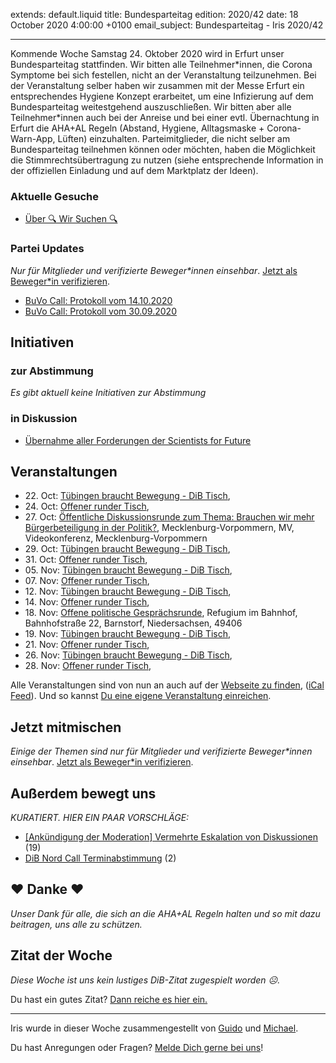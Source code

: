 
extends: default.liquid
title: Bundesparteitag
edition: 2020/42
date: 18 October 2020 4:00:00 +0100
email_subject: Bundesparteitag - Iris 2020/42

---
Kommende Woche Samstag 24. Oktober 2020 wird in Erfurt unser Bundesparteitag stattfinden. Wir bitten alle Teilnehmer\*innen, die Corona Symptome bei sich festellen, nicht an der Veranstaltung teilzunehmen.
Bei der Veranstaltung selber haben wir zusammen mit der Messe Erfurt ein entsprechendes Hygiene Konzept erarbeitet, um eine Infizierung auf dem Bundesparteitag weitestgehend auszuschließen.
Wir bitten aber alle Teilnehmer\*innen auch bei der Anreise und bei einer evtl. Übernachtung in Erfurt die AHA+AL Regeln (Abstand, Hygiene, Alltagsmaske + Corona-Warn-App, Lüften) einzuhalten.
Parteimitglieder, die nicht selber am Bundesparteitag teilnehmen können oder möchten, haben die Möglichkeit die Stimmrechtsübertragung zu nutzen (siehe entsprechende Information in der offiziellen Einladung und auf dem Marktplatz der Ideen). 

### Aktuelle Gesuche

 - [Über 🔍 Wir Suchen 🔍](https://marktplatz.dib.de/t/ueber-wir-suchen/8837)

### Partei Updates

_Nur für Mitglieder und verifizierte Beweger\*innen einsehbar_. [Jetzt als Beweger\*in verifizieren](https://dib.de/bewegerin-werden/).

 - [BuVo Call: Protokoll vom 14.10.2020](https://marktplatz.dib.de/t/buvo-call-protokoll-vom-14-10-2020/35971)
 - [BuVo Call: Protokoll vom 30.09.2020](https://marktplatz.dib.de/t/buvo-call-protokoll-vom-30-09-2020/35635)

## Initiativen

### zur Abstimmung
_Es gibt aktuell keine Initiativen zur Abstimmung_

### in Diskussion
 - [Übernahme aller Forderungen der Scientists for Future](https://abstimmen.dib.de/initiative/304-ubernahme-aller-forderungen-der-scientists-for-future)


## Veranstaltungen

 - 22.&nbsp;Oct: [Tübingen braucht Bewegung - DiB Tisch](https://dib.de/veranstaltungen/tuebingen-braucht-bewegung-dib-tisch-2-2020-10-22/), 
 - 24.&nbsp;Oct: [Offener runder Tisch](https://dib.de/veranstaltungen/offener-runder-tisch-2020-10-24/), 
 - 27.&nbsp;Oct: [Öffentliche Diskussionsrunde zum Thema: Brauchen wir mehr Bürgerbeteiligung in der Politik?](https://dib.de/veranstaltungen/oeffentliche-diskussionsrunde-zum-thema-brauchen-wir-lobbyismus/), Mecklenburg-Vorpommern, MV, Videokonferenz, Mecklenburg-Vorpommern
 - 29.&nbsp;Oct: [Tübingen braucht Bewegung - DiB Tisch](https://dib.de/veranstaltungen/tuebingen-braucht-bewegung-dib-tisch-2-2020-10-29/), 
 - 31.&nbsp;Oct: [Offener runder Tisch](https://dib.de/veranstaltungen/offener-runder-tisch-2020-10-31/), 
 - 05.&nbsp;Nov: [Tübingen braucht Bewegung - DiB Tisch](https://dib.de/veranstaltungen/tuebingen-braucht-bewegung-dib-tisch-2-2020-11-05/), 
 - 07.&nbsp;Nov: [Offener runder Tisch](https://dib.de/veranstaltungen/offener-runder-tisch-2020-11-07/), 
 - 12.&nbsp;Nov: [Tübingen braucht Bewegung - DiB Tisch](https://dib.de/veranstaltungen/tuebingen-braucht-bewegung-dib-tisch-2-2020-11-12/), 
 - 14.&nbsp;Nov: [Offener runder Tisch](https://dib.de/veranstaltungen/offener-runder-tisch-2020-11-14/), 
 - 18.&nbsp;Nov: [Offene politische Gesprächsrunde](https://dib.de/veranstaltungen/offene-politische-gespraechsrunde-2020-11-18/), Refugium im Bahnhof, Bahnhofstraße 22, Barnstorf, Niedersachsen, 49406
 - 19.&nbsp;Nov: [Tübingen braucht Bewegung - DiB Tisch](https://dib.de/veranstaltungen/tuebingen-braucht-bewegung-dib-tisch-2-2020-11-19/), 
 - 21.&nbsp;Nov: [Offener runder Tisch](https://dib.de/veranstaltungen/offener-runder-tisch-2020-11-21/), 
 - 26.&nbsp;Nov: [Tübingen braucht Bewegung - DiB Tisch](https://dib.de/veranstaltungen/tuebingen-braucht-bewegung-dib-tisch-2-2020-11-26/), 
 - 28.&nbsp;Nov: [Offener runder Tisch](https://dib.de/veranstaltungen/offener-runder-tisch-2020-11-28/), 


Alle Veranstaltungen sind von nun an auch auf der [Webseite zu finden](https://dib.de/veranstaltungen/), ([iCal Feed](https://dib.de/?ical=1)). Und so kannst [Du eine eigene Veranstaltung einreichen](https://marktplatz.dib.de/t/eine-veranstaltung-auf-der-webseite-einreichen/21379).

## Jetzt mitmischen

_Einige der Themen sind nur für Mitglieder und verifizierte Beweger\*innen einsehbar_. [Jetzt als Beweger\*in verifizieren](https://dib.de/bewegerin-werden/).


## Außerdem bewegt uns

_KURATIERT. HIER EIN PAAR VORSCHLÄGE:_
 - [[Ankündigung der Moderation] Vermehrte Eskalation von Diskussionen](https://marktplatz.dib.de/t/ankuendigung-der-moderation-vermehrte-eskalation-von-diskussionen/35996) (19)
 - [DiB Nord Call Terminabstimmung](https://marktplatz.dib.de/t/dib-nord-call-terminabstimmung/35952) (2)

## ❤️ Danke ❤️
_Unser Dank für alle, die sich an die AHA+AL Regeln halten und so mit dazu beitragen, uns alle zu schützen._

## Zitat der Woche
_Diese Woche ist uns kein lustiges DiB-Zitat zugespielt worden ☹._

Du hast ein gutes Zitat? [Dann reiche es hier ein.](https://marktplatz.dib.de/t/fortsetzung-lustige-dib-zitate/24431)


---

Iris wurde in dieser Woche zusammengestellt von [Guido](https://marktplatz.dib.de/u/Guido/) und [Michael](https://marktplatz.dib.de/u/MichaelVoss/).

Du hast Anregungen oder Fragen? [Melde Dich gerne bei uns](https://marktplatz.dib.de/t/neu-iris-die-woechtliche-zusammenfasssung-zum-sonntagsbrunch/10990)!

